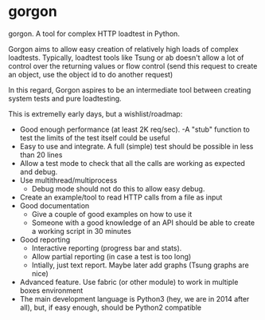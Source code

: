 gorgon
======

gorgon. A  tool for complex HTTP loadtest in Python.


Gorgon aims to allow easy creation of relatively high loads of complex loadtests. Typically, loadtest tools like 
Tsung or ab doesn't allow a lot of control over the returning values or flow control (send this request to create an object,
use the object id to do another request)

In this regard, Gorgon aspires to be an intermediate tool between creating system tests and pure loadtesting.

This is extremelly early days, but a wishlist/roadmap:

  - Good enough performance (at least 2K req/sec). 
    -A "stub" function to test the limits of the test itself could be useful
  - Easy to use and integrate. A full (simple) test should be possible in less than 20 lines
  - Allow a test mode to check that all the calls are working as expected and debug.
  - Use multithread/multiprocess
    - Debug mode should not do this to allow easy debug.
  - Create an example/tool to read HTTP calls from a file as input
  - Good documentation
    - Give a couple of good examples on how to use it
    - Someone with a good knowledge of an API should be able to create a working script in 30 minutes
  - Good reporting
    - Interactive reporting (progress bar and stats).
    - Allow partial reporting (in case a test is too long)
    - Intially, just text report. Maybe later add graphs (Tsung graphs are nice)
  - Advanced feature. Use fabric (or other module) to work in multiple boxes environment
  - The main development language is Python3 (hey, we are in 2014 after all), but, if easy enough, should be Python2 compatible
